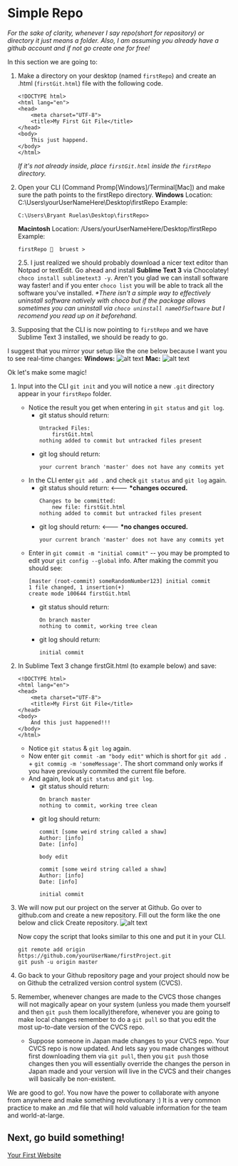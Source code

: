 # Simple Repo

*For the sake of clarity, whenever I say repo(short for repository) or directory it just means a folder. Also, I am assuming you already have a github account and if not go create one for free!*

In this section we are going to:
1. Make a directory on your desktop (named `firstRepo`) and create an .html (`firstGit.html`) file with the following code.
    ```
    <!DOCTYPE html>
    <html lang="en">
    <head>
    	<meta charset="UTF-8">
    	<title>My First Git File</title>
    </head>
    <body>
    	This just happend.
    </body>
    </html>
    ```
    *If it's not already inside, place `firstGit.html` inside the `firstRepo` directory.*
2. Open your CLI (Command Promp[Windows]/Terminal[Mac]) and make sure the path points to the firstRepo directory.
    **Windows** 
    Location: C:\Users\yourUserNameHere\Desktop\firstRepo
    Example: 
    ```
    C:\Users\Bryant Ruelas\Desktop\firstRepo>
    ```
    **Macintosh** 
    Location: /Users/yourUserNameHere/Desktop/firstRepo
    Example:
    ```
    firstRepo 🚀  bruest >
    ```
    2.5. I just realized we should probably download a nicer text editor than Notpad or textEdit. Go ahead and install **Sublime Text 3** via Chocolatey! `choco install sublimetext3 -y`. Aren't you glad we can install software way faster! and if you enter `choco list` you will be able to track all the software you've installed. *\*There isn't a simple way to effectively uninstall software natively with choco but if the package allows sometimes you can uninstall via `choco uninstall nameOfSoftware` but I recomend you read up on it beforehand.*
    
3. Supposing that the CLI is now pointing to `firstRepo` and we have Sublime Text 3 installed, we should be ready to go.

I suggest that you mirror your setup like the one below because I want you to see real-time changes:
**Windows:**
![alt text](https://cldup.com/66yVgRD1hm.PNG)
**Mac:**
![alt text](https://cldup.com/4CiuNkH2Wx.png)

Ok let's make some magic!

1. Input into the CLI `git init` and you will notice a new `.git` directory appear in your `firstRepo` folder. 
    - Notice the result you get when entering in `git status` and `git log`. 
        - git status should return: 
            ```
            Untracked Files:
                firstGit.html
            nothing added to commit but untracked files present
            ```
        - git log should return:
            ```
            your current branch 'master' does not have any commits yet
            ```
    - In the CLI enter `git add .` and check `git status` and `git log` again.
        - git status should return: <--- **\*changes occured.**
            ```
            Changes to be committed:
                new file: firstGit.html
            nothing added to commit but untracked files present
            ```
        - git log should return: <--- **\*no changes occured.**
            ```
            your current branch 'master' does not have any commits yet
            ```
    - Enter in `git commit -m "initial commit"` -- you may be prompted to edit your `git config --global` info.
     After making the commit you should see: 
         ```
         [master (root-commit) someRandomNumber123] initial commit
        1 file changed, 1 insertion(+)
        create mode 100644 firstGit.html
         ```
        - git status should return: 
            ```
            On branch master 
            nothing to commit, working tree clean
            ```
        - git log should return:
            ```
           initial commit
            ```
2. In Sublime Text 3 change firstGit.html (to example below) and save:
    ```
    <!DOCTYPE html>
    <html lang="en">
    <head>
    	<meta charset="UTF-8">
    	<title>My First Git File</title>
    </head>
    <body>
    	And this just happened!!!
    </body>
    </html>

    ```
    - Notice `git status` & `git log` again.
    - Now enter `git commit -am "body edit"` which is short for `git add .` + `git commig -m 'someMessage'`. The short command only works if you have previously commited the current file before.
    - And again, look at `git status` and  `git log`.
         - git status should return: 
            ```
            On branch master 
            nothing to commit, working tree clean
            ```
        - git log should return:
            ```
            commit [some weird string called a shaw]
            Author: [info]
            Date: [info]
            
            body edit
            
            commit [some weird string called a shaw]
            Author: [info]
            Date: [info]
            
            initial commit
            ```   
            
3. We will now put our project on the server at Github. Go over to github.com and create a new repository.
    Fill out the form like the one below and click Create repository.
    ![alt text](https://cldup.com/bnEx0fmKhe.png)
    
    Now copy the script that looks similar to this one and put it in your CLI.
    ```
    git remote add origin https://github.com/yourUserName/firstProject.git
    git push -u origin master
    ```
    
4. Go back to your Github repository page and your project should now be on Github the cetralized version control system (CVCS).

5. Remember, whenever changes are made to the CVCS those changes will not magically apear on your system (unless you made them yourself and then `git push` them locally)therefore, whenever you are going to make local changes remember to do a `git pull` so that you edit the most up-to-date version of the CVCS repo.
    - Suppose someone in Japan made changes to your CVCS repo. Your CVCS repo is now updated. And lets say you made changes without first downloading them via `git pull`, then you `git push` those changes then you will essentially override the changes the person in Japan made and your version will live in the CVCS and their changes will basically be non-existent. 

We are good to go!. You now have the power to collaborate with anyone from anywhere and make something revolutionary :) It is a very common practice to make an .md file that will hold valuable information for the team and world-at-large. 

Next, go build something!
---
[Your First Website](../WD101.3-YourFirstWebsite)